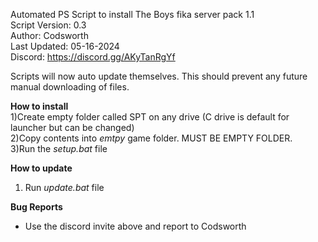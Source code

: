 Automated PS Script to install The Boys fika server pack 1.1 <br />
Script Version: 0.3 <br />
Author: Codsworth <br />
Last Updated: 05-16-2024 <br />
Discord: https://discord.gg/AKyTanRgYf <br />

Scripts will now auto update themselves. This should prevent any future manual downloading of files.

**How to install** <br />
1)Create empty folder called SPT on any drive (C drive is default for launcher but can be changed) <br />
2)Copy contents into _emtpy_ game folder. MUST BE EMPTY FOLDER. <br />
3)Run the _setup.bat_ file <br />

**How to update** <br />
1) Run _update.bat_ file

**Bug Reports** <br />
- Use the discord invite above and report to Codsworth
